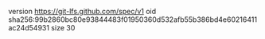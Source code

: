version https://git-lfs.github.com/spec/v1
oid sha256:99b2860bc80e93844483f01950360d532afb55b386bd4e60216411ac24d54931
size 30
